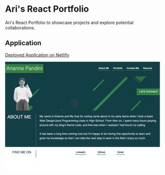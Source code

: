 # Ari's React Portfolio

Ari's React Portfolio to showcase projects and explore potential collaborations.


## Application

[Deployed Application on Netlify](https://64fbe63a130f9418e8f25c04--peppy-bunny-c8de17.netlify.app/)

![Portfolio Website](/public/images/reatportfolio.png)
